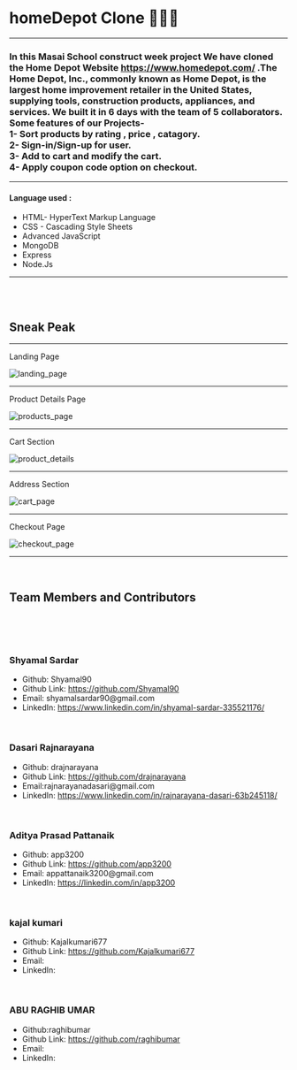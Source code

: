 
<h1>homeDepot Clone 🚀🚀🚀</h1>
<hr>


<h3>In this Masai School construct week project We have cloned the Home Depot Website <a href="https://www.homedepot.com/" target="_blank">https://www.homedepot.com/</a> .The Home Depot, Inc., commonly known as Home Depot, is the largest home improvement retailer in the United States, supplying tools, construction products, appliances, and services.  We built it in 6 days with the team of 5 collaborators. Some features of our Projects-</br>
  1- Sort products by rating , price , catagory.</br>
  2- Sign-in/Sign-up for user.</br>
  3- Add to cart and modify the cart.</br>
  4- Apply coupon code option on checkout. 
</h3>
<hr>

<h4>Language used :</h4>
<ul>
  <li>HTML- HyperText Markup Language</li> 
  <li>CSS - Cascading Style Sheets</li>
  <li>Advanced JavaScript</li>
  <li>MongoDB</li>
  <li>Express</li>
  <li>Node.Js</li>
</ul>

<hr>
<br>
<br>

<h2>Sneak Peak</h2>
<hr>

<p>Landing Page</p>
<img src="./image/landingi.png" alt="landing_page">

<br>
<hr>

<p>Product Details Page</p>
<img src="./image/products.png" alt="products_page">

<br>
<hr>

<p>Cart Section</p>
<img src="./image/products_details.png" alt="product_details">

<br>
<hr>

<p>Address Section</p>
<img src="./image/cart.png" alt="cart_page">

<br>
<hr>

<p>Checkout Page</p>
<img src="./image/checkout.png" alt="checkout_page">

<hr>
<br>
<h2>Team Members and Contributors</h2>
<br>
<br>



<br>

<h3>Shyamal Sardar</h3>
<ul>
  <li>Github: Shyamal90</li>
  <li>Github Link: <a href= "https://github.com/Shyamal90" >https://github.com/Shyamal90</a></li>
  <li>Email:   shyamalsardar90@gmail.com </li>
  <li>LinkedIn: <a href="https://www.linkedin.com/in/shyamal-sardar-335521176/">https://www.linkedin.com/in/shyamal-sardar-335521176/ </a></li>
</ul>

<br>

<h3>Dasari Rajnarayana</h3>
<ul>
  <li>Github: drajnarayana</li>
  <li>Github Link: <a href= "https://github.com/drajnarayana" >https://github.com/drajnarayana</a></li>
  <li>Email:rajnarayanadasari@gmail.com </li>
  <li>LinkedIn: <a href="https://www.linkedin.com/in/rajnarayana-dasari-63b245118/"> https://www.linkedin.com/in/rajnarayana-dasari-63b245118/</a></li>
</ul>

<br>

<h3>Aditya Prasad Pattanaik</h3>
<ul>
  <li>Github: app3200</li>
  <li>Github Link: <a href= "https://github.com/app3200" >https://github.com/app3200</a></li>
  <li>Email: appattanaik3200@gmail.com </li>
  <li>LinkedIn: <a href="https://linkedin.com/in/app3200"> https://linkedin.com/in/app3200</a></li>
</ul>

<br>

<h3>kajal kumari</h3>
<ul>
  <li>Github: Kajalkumari677</li>
  <li>Github Link: <a href= "https://github.com/Kajalkumari677" >https://github.com/Kajalkumari677</a></li>
  <li>Email: </li>
  <li>LinkedIn: <a href=""> </a></li>
</ul>

<br>

<h3>ABU RAGHIB UMAR</h3>
<ul>
  <li>Github:raghibumar</li>
  <li>Github Link: <a href= "https://github.com/raghibumar" >https://github.com/raghibumar</a></li>
  <li>Email: </li>
  <li>LinkedIn: <a href=""> </a></li>
</ul>
